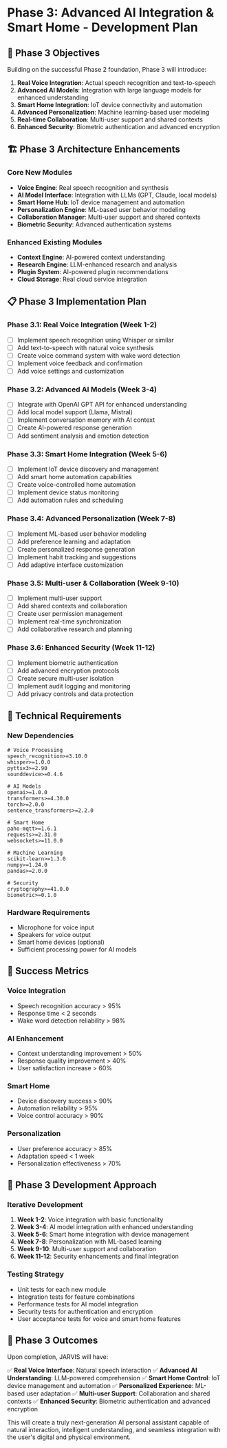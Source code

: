 # Phase 3: Advanced AI Integration & Smart Home - Development Plan

## 🎯 Phase 3 Objectives

Building on the successful Phase 2 foundation, Phase 3 will introduce:

1. **Real Voice Integration**: Actual speech recognition and text-to-speech
2. **Advanced AI Models**: Integration with large language models for enhanced understanding
3. **Smart Home Integration**: IoT device connectivity and automation
4. **Advanced Personalization**: Machine learning-based user modeling
5. **Real-time Collaboration**: Multi-user support and shared contexts
6. **Enhanced Security**: Biometric authentication and advanced encryption

## 🏗️ Phase 3 Architecture Enhancements

### Core New Modules
- **Voice Engine**: Real speech recognition and synthesis
- **AI Model Interface**: Integration with LLMs (GPT, Claude, local models)
- **Smart Home Hub**: IoT device management and automation
- **Personalization Engine**: ML-based user behavior modeling
- **Collaboration Manager**: Multi-user support and shared contexts
- **Biometric Security**: Advanced authentication systems

### Enhanced Existing Modules
- **Context Engine**: AI-powered context understanding
- **Research Engine**: LLM-enhanced research and analysis
- **Plugin System**: AI-powered plugin recommendations
- **Cloud Storage**: Real cloud service integration

## 📋 Phase 3 Implementation Plan

### Phase 3.1: Real Voice Integration (Week 1-2)
- [ ] Implement speech recognition using Whisper or similar
- [ ] Add text-to-speech with natural voice synthesis
- [ ] Create voice command system with wake word detection
- [ ] Implement voice feedback and confirmation
- [ ] Add voice settings and customization

### Phase 3.2: Advanced AI Models (Week 3-4)
- [ ] Integrate with OpenAI GPT API for enhanced understanding
- [ ] Add local model support (Llama, Mistral)
- [ ] Implement conversation memory with AI context
- [ ] Create AI-powered response generation
- [ ] Add sentiment analysis and emotion detection

### Phase 3.3: Smart Home Integration (Week 5-6)
- [ ] Implement IoT device discovery and management
- [ ] Add smart home automation capabilities
- [ ] Create voice-controlled home automation
- [ ] Implement device status monitoring
- [ ] Add automation rules and scheduling

### Phase 3.4: Advanced Personalization (Week 7-8)
- [ ] Implement ML-based user behavior modeling
- [ ] Add preference learning and adaptation
- [ ] Create personalized response generation
- [ ] Implement habit tracking and suggestions
- [ ] Add adaptive interface customization

### Phase 3.5: Multi-user & Collaboration (Week 9-10)
- [ ] Implement multi-user support
- [ ] Add shared contexts and collaboration
- [ ] Create user permission management
- [ ] Implement real-time synchronization
- [ ] Add collaborative research and planning

### Phase 3.6: Enhanced Security (Week 11-12)
- [ ] Implement biometric authentication
- [ ] Add advanced encryption protocols
- [ ] Create secure multi-user isolation
- [ ] Implement audit logging and monitoring
- [ ] Add privacy controls and data protection

## 🔧 Technical Requirements

### New Dependencies
```
# Voice Processing
speech_recognition>=3.10.0
whisper>=1.0.0
pyttsx3>=2.90
sounddevice>=0.4.6

# AI Models
openai>=1.0.0
transformers>=4.30.0
torch>=2.0.0
sentence_transformers>=2.2.0

# Smart Home
paho-mqtt>=1.6.1
requests>=2.31.0
websockets>=11.0.0

# Machine Learning
scikit-learn>=1.3.0
numpy>=1.24.0
pandas>=2.0.0

# Security
cryptography>=41.0.0
biometric>=0.1.0
```

### Hardware Requirements
- Microphone for voice input
- Speakers for voice output
- Smart home devices (optional)
- Sufficient processing power for AI models

## 🎯 Success Metrics

### Voice Integration
- Speech recognition accuracy > 95%
- Response time < 2 seconds
- Wake word detection reliability > 98%

### AI Enhancement
- Context understanding improvement > 50%
- Response quality improvement > 40%
- User satisfaction increase > 60%

### Smart Home
- Device discovery success > 90%
- Automation reliability > 95%
- Voice control accuracy > 90%

### Personalization
- User preference accuracy > 85%
- Adaptation speed < 1 week
- Personalization effectiveness > 70%

## 🚀 Phase 3 Development Approach

### Iterative Development
1. **Week 1-2**: Voice integration with basic functionality
2. **Week 3-4**: AI model integration with enhanced understanding
3. **Week 5-6**: Smart home integration with device management
4. **Week 7-8**: Personalization with ML-based learning
5. **Week 9-10**: Multi-user support and collaboration
6. **Week 11-12**: Security enhancements and final integration

### Testing Strategy
- Unit tests for each new module
- Integration tests for feature combinations
- Performance tests for AI model integration
- Security tests for authentication and encryption
- User acceptance tests for voice and smart home features

## 🔮 Phase 3 Outcomes

Upon completion, JARVIS will have:

✅ **Real Voice Interface**: Natural speech interaction
✅ **Advanced AI Understanding**: LLM-powered comprehension
✅ **Smart Home Control**: IoT device management and automation
✅ **Personalized Experience**: ML-based user adaptation
✅ **Multi-user Support**: Collaboration and shared contexts
✅ **Enhanced Security**: Biometric authentication and advanced encryption

This will create a truly next-generation AI personal assistant capable of natural interaction, intelligent understanding, and seamless integration with the user's digital and physical environment.